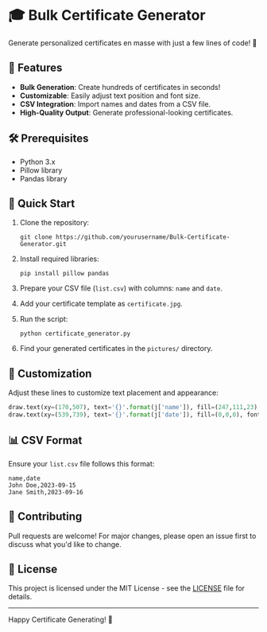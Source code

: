 # 🎓 Bulk Certificate Generator

Generate personalized certificates en masse with just a few lines of code! 🚀

## 🌟 Features

- **Bulk Generation**: Create hundreds of certificates in seconds!
- **Customizable**: Easily adjust text position and font size.
- **CSV Integration**: Import names and dates from a CSV file.
- **High-Quality Output**: Generate professional-looking certificates.

## 🛠️ Prerequisites

- Python 3.x
- Pillow library
- Pandas library

## 🚀 Quick Start

1. Clone the repository:
   ```
   git clone https://github.com/yourusername/Bulk-Certificate-Generator.git
   ```

2. Install required libraries:
   ```
   pip install pillow pandas
   ```

3. Prepare your CSV file (`list.csv`) with columns: `name` and `date`.

4. Add your certificate template as `certificate.jpg`.

5. Run the script:
   ```
   python certificate_generator.py
   ```

6. Find your generated certificates in the `pictures/` directory.

## 🎨 Customization

Adjust these lines to customize text placement and appearance:

```python
draw.text(xy=(170,507), text='{}'.format(j['name']), fill=(247,111,23), font=font)
draw.text(xy=(539,739), text='{}'.format(j['date']), fill=(0,0,0), font=font1)
```

## 📊 CSV Format

Ensure your `list.csv` file follows this format:

```
name,date
John Doe,2023-09-15
Jane Smith,2023-09-16
```

## 🤝 Contributing

Pull requests are welcome! For major changes, please open an issue first to discuss what you'd like to change.

## 📝 License

This project is licensed under the MIT License - see the [LICENSE](LICENSE) file for details.

---

Happy Certificate Generating! 🎉
